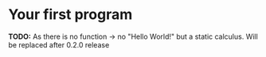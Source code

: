 # Your first program

**TODO:** As there is no function -> no "Hello World!" but a static calculus. Will be replaced after 0.2.0 release
